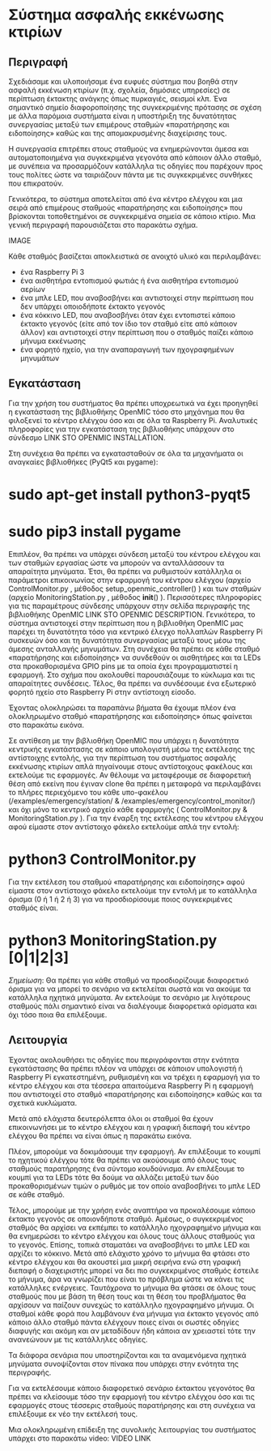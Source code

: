 # Σύστημα ασφαλής εκκένωσης κτιρίων

## Περιγραφή
Σχεδιάσαμε και υλοποιήσαμε ένα ευφυές σύστημα που βοηθά στην ασφαλή εκκένωση κτιρίων (π.χ. σχολεία, δημόσιες υπηρεσίες) σε περίπτωση έκτακτης ανάγκης όπως πυρκαγιές, σεισμοί κλπ.  Ένα σημαντικό σημείο διαφοροποίησης της συγκεκριμένης πρότασης σε σχέση με άλλα παρόμοια συστήματα είναι η υποστήριξη της δυνατότητας συνεργασίας μεταξύ των επιμέρους σταθμών «παρατήρησης και ειδοποίησης» καθώς και της απομακρυσμένης διαχείρισης τους. 

Η συνεργασία επιτρέπει στους σταθμούς να ενημερώνονται άμεσα και αυτοματοποιημένα για συγκεκριμένα γεγονότα από κάποιον άλλο σταθμό, με συνέπεια να προσαρμόζουν κατάλληλα τις οδηγίες που παρέχουν προς τους πολίτες ώστε να ταιριάζουν πάντα με τις συγκεκριμένες συνθήκες που επικρατούν. 

Γενικότερα, το σύστημα αποτελείται από ένα κέντρο ελέγχου και μια σειρά από επιμέρους σταθμούς «παρατήρησης και ειδοποίησης» που βρίσκονται τοποθετημένοι σε συγκεκριμένα σημεία σε κάποιο  κτίριο. Μια γενική περιγραφή παρουσιάζεται στο παρακάτω σχήμα.

IMAGE

Κάθε σταθμός βασίζεται αποκλειστικά σε ανοιχτό υλικό και περιλαμβάνει: 
* ένα Raspberry Pi 3 
* ένα αισθητήρα εντοπισμού φωτιάς ή ένα αισθητήρα εντοπισμού αερίων
* ένα μπλε LED, που αναβοσβήνει και αντιστοιχεί στην περίπτωση που δεν υπάρχει οποιοδήποτε έκτακτο γεγονός 
* ένα κόκκινο LED, που αναβοσβήνει όταν έχει εντοπιστεί κάποιο έκτακτο γεγονός (είτε από τον ίδιο τον σταθμό είτε από κάποιον άλλον) και αντιστοιχεί στην περίπτωση που ο σταθμός παίζει κάποιο μήνυμα εκκένωσης
* ένα φορητό ηχείο, για την αναπαραγωγή των ηχογραφημένων μηνυμάτων


## Εγκατάσταση

Για την χρήση του συστήματος θα πρέπει υποχρεωτικά να έχει προηγηθεί η εγκατάσταση της βιβλιοθήκης OpenMIC τόσο στο μηχάνημα που θα φιλοξενεί το κέντρο ελέγχου όσο και σε όλα τα Raspberry Pi.  Αναλυτικές πληροφορίες για την εγκατάσταση της βιβλιοθήκης υπάρχουν στο σύνδεσμο LINK STO OPENMIC INSTALLATION.

Στη συνέχεια θα πρέπει να εγκατασταθούν σε όλα τα μηχανήματα οι αναγκαίες βιβλιοθήκες (PyQt5 και pygame):
# sudo apt-get install python3-pyqt5
# sudo pip3 install pygame

Επιπλέον, θα πρέπει να υπάρχει σύνδεση μεταξύ του κέντρου ελέγχου και των σταθμών εργασίας ώστε να μπορούν να ανταλλάσσουν τα απαραίτητα μηνύματα. Έτσι, θα πρέπει να ρυθμιστούν κατάλληλα οι παράμετροι επικοινωνίας στην εφαρμογή του κέντρου ελέγχου (αρχείο ControlMonitor.py , μέθοδος setup_openmic_controller() )  και των σταθμών (αρχείο MonitoringStation.py , μέθοδος __init__() ). Περισσότερες πληροφορίες για τις παραμέτρους σύνδεσης υπάρχουν στην σελίδα περιγραφής της βιβλιοθήκης OpenMIC LINK STO OPENMIC DESCRIPTION.
Γενικότερα, το σύστημα αντιστοιχεί στην περίπτωση που η βιβλιοθήκη OpenMIC μας παρέχει τη δυνατότητα τόσο για κεντρικό έλεγχο πολλαπλών Raspberry Pi συσκευών όσο και τη δυνατότητα συνεργασίας μεταξύ τους μέσω της άμεσης ανταλλαγής μηνυμάτων.
Στη συνέχεια θα πρέπει σε κάθε σταθμό «παρατήρησης και ειδοποίησης» να συνδεθούν οι αισθητήρες και τα LEDs στα προκαθορισμένα GPIO pins με τα οποία έχει προγραμματιστεί η εφαρμογή. Στο σχήμα που ακολουθεί παρουσιάζουμε το κύκλωμα και τις απαραίτητες συνδέσεις. Τέλος, θα πρέπει να συνδέσουμε ένα εξωτερικό φορητό ηχείο στο Raspberry Pi στην αντίστοιχη είσοδο.

 
Έχοντας ολοκληρώσει τα παραπάνω βήματα θα έχουμε πλέον ένα ολοκληρωμένο σταθμό «παρατήρησης και ειδοποίησης» όπως φαίνεται στο παρακάτω εικόνα.

 

Σε αντίθεση με την βιβλιοθήκη OpenMIC που υπάρχει η δυνατότητα κεντρικής  εγκατάστασης σε κάποιο υπολογιστή μέσω της εκτέλεσης της αντίστοιχης εντολής,  για την περίπτωση του συστήματος ασφαλής εκκένωσης κτιρίων απλά πηγαίνουμε στους αντίστοιχους φακέλους και εκτελούμε τις εφαρμογές. Αν θέλουμε να μεταφέρουμε σε διαφορετική θέση από εκείνη που έγιναν clone θα πρέπει η μεταφορά να περιλαμβάνει το πλήρες περιεχόμενο του κάθε υπο-φακέλου (/examples/emergency/station/   &  /examples/emergency/control_monitor/) και όχι μόνο το κεντρικό αρχείο κάθε εφαρμογής ( ControlMonitor.py & MonitoringStation.py ).
Για την έναρξη της εκτέλεσης του κέντρου ελέγχου αφού είμαστε στον αντίστοιχο φάκελο εκτελούμε απλά την εντολή:
# python3 ControlMonitor.py

Για την εκτέλεση του σταθμού «παρατήρησης και ειδοποίησης» αφού είμαστε στον αντίστοιχο φάκελο εκτελούμε την εντολή με το κατάλληλα όρισμα (0 ή 1 ή 2 ή 3) για να προσδιορίσουμε ποιος συγκεκριμένες σταθμός είναι. 
# python3 MonitoringStation.py  [0|1|2|3]

<i>Σημείωση</i>: Θα πρέπει για κάθε σταθμό να προσδιορίζουμε διαφορετικό όρισμα για να μπορεί το σενάριο να εκτελείται σωστά και να ακούμε τα κατάλληλα ηχητικά μηνύματα. Αν εκτελούμε το σενάριο με λιγότερους σταθμούς πάλι σημαντικό είναι να διαλέγουμε διαφορετικά ορίσματα και όχι τόσο ποια θα επιλέξουμε.

## Λειτουργία

Έχοντας ακολουθήσει τις οδηγίες που περιγράφονται στην ενότητα εγκατάστασης θα πρέπει πλέον να υπάρχει  σε κάποιον υπολογιστή ή Raspberry Pi εγκατεστημένη, ρυθμισμένη και να τρέχει η εφαρμογή για το κέντρο ελέγχου και στα τέσσερα απαιτούμενα Raspberry Pi η εφαρμογή  που αντιστοιχεί στο σταθμό «παρατήρησης και ειδοποίησης» καθώς και τα σχετικά κυκλώματα.

Μετά από ελάχιστα δευτερόλεπτα όλοι οι σταθμοί θα έχουν επικοινωνήσει με το κέντρο ελέγχου και η γραφική διεπαφή του κέντρο ελέγχου θα πρέπει να είναι όπως η παρακάτω εικόνα.

Πλέον, μπορούμε να δοκιμάσουμε την εφαρμογή.  Αν επιλέξουμε το κουμπί το ηχητικού ελέγχου τότε θα πρέπει να ακούσουμε από όλους τους σταθμούς παρατήρησης ένα σύντομο κουδούνισμα.  Αν επιλέξουμε το κουμπί για τα LEDs τότε θα δούμε να αλλάζει μεταξύ των δύο προκαθορισμένων τιμών ο ρυθμός με τον οποίο αναβοσβήνει το μπλε LED σε κάθε σταθμό. 

Τέλος, μπορούμε με την χρήση ενός αναπτήρα να προκαλέσουμε κάποιο έκτακτο γεγονός σε οποιονδήποτε σταθμό. Αμέσως, ο συγκεκριμένος σταθμός θα αρχίσει να εκπέμπει το κατάλληλο ηχογραφημένο μήνυμα και θα ενημερώσει το κέντρο ελέγχου και όλους τους άλλους σταθμούς για το γεγονός. Επίσης, τοπικά σταματάει να αναβοσβήνει το μπλε LED και αρχίζει το κόκκινο. Μετά από ελάχιστο χρόνο το μήνυμα θα φτάσει στο κέντρο ελέγχου και θα ακουστεί μια μικρή σειρήνα ενώ στη γραφική διεπαφή ο διαχειριστής μπορεί να δει πιο συγκεκριμένος σταθμός έστειλε το μήνυμα, άρα να γνωρίζει που είναι το πρόβλημα ώστε να κάνει τις κατάλληλες ενέργειες. Ταυτόχρονα το μήνυμα θα φτάσει σε όλους τους σταθμούς που με βάση τη θέση τους και τη θέση του προβλήματος θα αρχίσουν να παίζουν συνεχώς το κατάλληλο ηχογραφημένο μήνυμα. Οι σταθμοί κάθε φορά που λαμβάνουν ένα μήνυμα για έκτακτο γεγονός από κάποιο άλλο σταθμό πάντα ελέγχουν ποιες είναι οι σωστές οδηγίες διαφυγής και ακόμη και αν μεταδίδουν ήδη κάποια αν χρειαστεί τότε την ανανεώνουν με τις κατάλληλες οδηγίες.

Τα διάφορα σενάρια που υποστηρίζονται και τα αναμενόμενα ηχητικά μηνύματα συνοψίζονται στον πίνακα που υπάρχει στην ενότητα της περιγραφής.

Για να εκτελέσουμε κάποιο διαφορετικό σενάριο έκτακτου γεγονότος θα πρέπει να κλείσουμε τόσο την εφαρμογή του κέντρο ελέγχου όσο και τις εφαρμογές στους τέσσερις σταθμούς παρατήρησης και στη συνέχεια να επιλέξουμε εκ νέο την εκτέλεσή τους.

Μια ολοκληρωμένη επίδειξη της συνολικής λειτουργίας του συστήματος υπάρχει στο παρακάτω video:  VIDEO LINK
